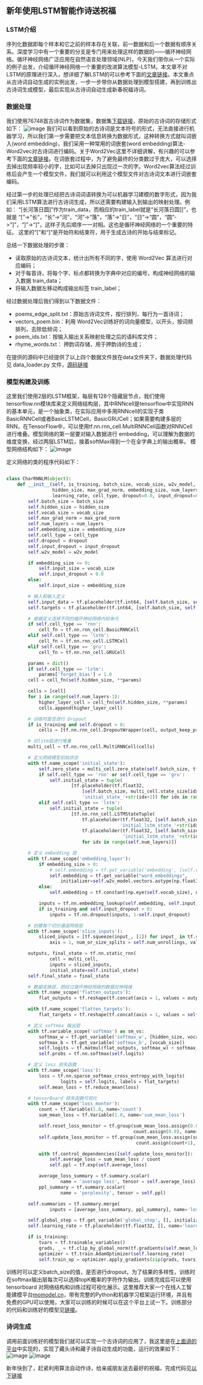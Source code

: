 
## 新年使用LSTM智能作诗送祝福

### LSTM介绍
序列化数据即每个样本和它之前的样本存在关联，前一数据和后一个数据有顺序关系。深度学习中有一个重要的分支是专门用来处理这样的数据的——循环神经网络。循环神经网络广泛应用在自然语言处理领域(NLP)，今天我们带你从一个实际的例子出发，介绍循环神经网络一个重要的改进算法模型-LSTM。本文章不对LSTM的原理进行深入，想详细了解LSTM的可以参考下面的[文章链接](https://www.jianshu.com/p/9dc9f41f0b29)。本文重点从古诗词自动生成的实例出发，一步一步带你从数据处理到模型搭建，再到训练出古诗词生成模型，最后实现从古诗词自动生成新春祝福诗词。

### 数据处理

我们使用76748首古诗词作为数据集，数据集[下载链接]()，原始的古诗词的存储形式如下：
![image](https://user-images.githubusercontent.com/43362551/51824023-221ea180-231c-11e9-8577-6595844d752f.png)
我们可以看到原始的古诗词是文本符号的形式，无法直接进行机器学习，所以我们第一步需要把文本信息转换为数据形式，这种转换方式就叫词嵌入(word embedding)，我们采用一种常用的词嵌套(word embedding)算法-Word2vec对古诗词进行编码。关于Word2Vec这里不详细讲解，有兴趣的可以参考下面的[文章链接](https://zhuanlan.zhihu.com/p/26306795)。在词嵌套过程中，为了避免最终的分类数过于庞大，可以选择去掉出现频率较小的字，比如可以去掉只出现过一次的字。Word2vec算法经过训练后会产生一个模型文件，我们就可以利用这个模型文件对古诗词文本进行词嵌套编码。

经过第一步的处理已经把古诗词词语转换为可以机器学习建模的数字形式，因为我们采用LSTM算法进行古诗词生成，所以还需要构建输入到输出的映射处理。例如：
“[长河落日圆]”作为train_data，而相应的train_label就是“长河落日圆]]”，也就是
“[”->“长”，“长”->“河”，“河”->“落”，“落”->“日”，“日”->“圆”，“圆”->“]”，“]”->“]”，这样子先后顺序一一对相。这也是循环神经网络的一个重要的特征。
这里的“[”和“]”是开始符和结束符，用于生成古诗的开始与结束标记。

总结一下数据处理的步骤：
- 读取原始的古诗词文本，统计出所有不同的字，使用 Word2Vec 算法进行对应编码；
- 对于每首诗，将每个字、标点都转换为字典中对应的编号，构成神经网络的输入数据 train_data；
- 将输入数据左移动构成输出标签 train_label；

经过数据处理后我们得到以下数据文件： 
- poems_edge_split.txt：原始古诗词文件，按行排列，每行为一首诗词；
- vectors_poem.bin：利用 Word2Vec训练好的词向量模型，以</s>开头，按词频排列，去除低频词；
- poem_ids.txt：按输入输出关系映射处理之后的语料库文件；
- rhyme_words.txt： 押韵词存储，用于押韵诗的生成；

在提供的源码中已经提供了以上四个数据文件放在data文件夹下，数据处理代码见 data_loader.py 文件，[源码链接]()


### 模型构建及训练
这里我们使用2层的LSTM框架，每层有128个隐藏层节点，我们使用tensorflow.nn模块库来定义网络结构层，其中RNNcell是tensorflow中实现RNN的基本单元，是一个抽象类，在实际应用中多用RNNcell的实现子类BasicRNNCell或者BasicLSTMCell，BasicGRUCell；如果需要构建多层的RNN，在TensorFlow中，可以使用tf.nn.rnn_cell.MultiRNNCell函数对RNNCell进行堆叠。模型网络的第一层要对输入数据进行 embedding，可以理解为数据的维度变换，经过两层LSTM后，接着softMax得到一个在全字典上的输出概率。
模型网络结构如下：
![image](https://user-images.githubusercontent.com/43362551/51891576-8142eb80-23da-11e9-84c4-66ffdf971818.png)

定义网络的类的程序代码如下：
``` python

class CharRNNLM(object):
    def __init__(self, is_training, batch_size, vocab_size, w2v_model,
                 hidden_size, max_grad_norm, embedding_size, num_layers,
                 learning_rate, cell_type, dropout=0.0, input_dropout=0.0, infer=False):
        self.batch_size = batch_size
        self.hidden_size = hidden_size
        self.vocab_size = vocab_size
        self.max_grad_norm = max_grad_norm
        self.num_layers = num_layers
        self.embedding_size = embedding_size
        self.cell_type = cell_type
        self.dropout = dropout
        self.input_dropout = input_dropout
        self.w2v_model = w2v_model

        if embedding_size <= 0:
            self.input_size = vocab_size
            self.input_dropout = 0.0
        else:
            self.input_size = embedding_size

        # 输入和输入定义
        self.input_data = tf.placeholder(tf.int64, [self.batch_size, self.num_unrollings], name='inputs')
        self.targets = tf.placeholder(tf.int64, [self.batch_size, self.num_unrollings], name='targets')

        # 根据定义选择不同的循环神经网络内核单元
        if self.cell_type == 'rnn':
            cell_fn = tf.nn.rnn_cell.BasicRNNCell
        elif self.cell_type == 'lstm':
            cell_fn = tf.nn.rnn_cell.LSTMCell
        elif self.cell_type == 'gru':
            cell_fn = tf.nn.rnn_cell.GRUCell

        params = dict()
        if self.cell_type == 'lstm':
            params['forget_bias'] = 1.0
        cell = cell_fn(self.hidden_size, **params)

        cells = [cell]
        for i in range(self.num_layers-1):
            higher_layer_cell = cell_fn(self.hidden_size, **params)
            cells.append(higher_layer_cell)

        # 训练时是否进行 Dropout
        if is_training and self.dropout > 0:
            cells = [tf.nn.rnn_cell.DropoutWrapper(cell, output_keep_prob=1.0-self.dropout) for cell in cells]

        # 对lstm层进行堆叠
        multi_cell = tf.nn.rnn_cell.MultiRNNCell(cells)

        # 定义网络模型初始状态
        with tf.name_scope('initial_state'):
            self.zero_state = multi_cell.zero_state(self.batch_size, tf.float32)
            if self.cell_type == 'rnn' or self.cell_type == 'gru':
                self.initial_state = tuple(
                        [tf.placeholder(tf.float32,
                            [self.batch_size, multi_cell.state_size[idx]],
                            'initial_state_'+str(idx+1)) for idx in range(self.num_layers)])
            elif self.cell_type == 'lstm':
                self.initial_state = tuple(
                        [tf.nn.rnn_cell.LSTMStateTuple(
                            tf.placeholder(tf.float32, [self.batch_size, multi_cell.state_size[idx][0]],
                                          'initial_lstm_state_'+str(idx+1)),
                            tf.placeholder(tf.float32, [self.batch_size, multi_cell.state_size[idx][1]],
                                           'initial_lstm_state_'+str(idx+1)))
                            for idx in range(self.num_layers)])

        # 定义 embedding 层
        with tf.name_scope('embedding_layer'):
            if embedding_size > 0:
                # self.embedding = tf.get_variable('embedding', [self.vocab_size, self.embedding_size])
                self.embedding = tf.get_variable("word_embeddings",
                    initializer=self.w2v_model.vectors.astype(np.float32))
            else:
                self.embedding = tf.constant(np.eye(self.vocab_size), dtype=tf.float32)

            inputs = tf.nn.embedding_lookup(self.embedding, self.input_data)
            if is_training and self.input_dropout > 0:
                inputs = tf.nn.dropout(inputs, 1-self.input_dropout)

        # 创建每个切分通道网络层
        with tf.name_scope('slice_inputs'):
            sliced_inputs = [tf.squeeze(input_, [1]) for input_ in tf.split(
                axis = 1, num_or_size_splits = self.num_unrollings, value = inputs)]

        outputs, final_state = tf.nn.static_rnn(
                cell = multi_cell,
                inputs = sliced_inputs,
                initial_state=self.initial_state)
        self.final_state = final_state

        # 数据变换层，把经过循环神经网络的数据拉伸降维
        with tf.name_scope('flatten_outputs'):
            flat_outputs = tf.reshape(tf.concat(axis = 1, values = outputs), [-1, hidden_size])

        with tf.name_scope('flatten_targets'):
            flat_targets = tf.reshape(tf.concat(axis = 1, values = self.targets), [-1])

        # 定义 softmax 输出层
        with tf.variable_scope('softmax') as sm_vs:
            softmax_w = tf.get_variable('softmax_w', [hidden_size, vocab_size])
            softmax_b = tf.get_variable('softmax_b', [vocab_size])
            self.logits = tf.matmul(flat_outputs, softmax_w) + softmax_b
            self.probs = tf.nn.softmax(self.logits)

        # 定义 loss 损失函数
        with tf.name_scope('loss'):
            loss = tf.nn.sparse_softmax_cross_entropy_with_logits(
                    logits = self.logits, labels = flat_targets)
            self.mean_loss = tf.reduce_mean(loss)

        # tensorBoard 损失函数可视化
        with tf.name_scope('loss_montor'):
            count = tf.Variable(1.0, name='count')
            sum_mean_loss = tf.Variable(1.0, name='sum_mean_loss')

            self.reset_loss_monitor = tf.group(sum_mean_loss.assign(0.0),
                                               count.assign(0.0), name='reset_loss_monitor')
            self.update_loss_monitor = tf.group(sum_mean_loss.assign(sum_mean_loss+self.mean_loss),
                                                count.assign(count+1), name='update_loss_monitor')

            with tf.control_dependencies([self.update_loss_monitor]):
                self.average_loss = sum_mean_loss / count
                self.ppl = tf.exp(self.average_loss)

            average_loss_summary = tf.summary.scalar(
                    name = 'average loss', tensor = self.average_loss)
            ppl_summary = tf.summary.scalar(
                    name = 'perplexity', tensor = self.ppl)

        self.summaries = tf.summary.merge(
                inputs = [average_loss_summary, ppl_summary], name='loss_monitor')

        self.global_step = tf.get_variable('global_step', [], initializer=tf.constant_initializer(0.0))
        self.learning_rate = tf.placeholder(tf.float32, [], name='learning_rate')

        if is_training:
            tvars = tf.trainable_variables()
            grads, _ = tf.clip_by_global_norm(tf.gradients(self.mean_loss, tvars), self.max_grad_norm)
            optimizer = tf.train.AdamOptimizer(self.learning_rate)
            self.train_op = optimizer.apply_gradients(zip(grads, tvars), global_step=self.global_step)

```
训练时可以定义batch_size的值，是否进行dropout，为了结果的多样性，训练时在softmax输出层每次可以选择topK概率的字符作为输出。训练完成后可以使用tensorboard 对网络结构和训练过程可视化展示。这里推荐大家一个在线人工智能建模平台[momodel.cn](momodel.cn)，带有完整的Python和机器学习框架运行环境，并且有免费的GPU可以使用，大家可以训练的时候可以在这个平台上试一下。训练部分的代码和训练好的模型见[链接]()。

### 诗词生成
调用前面训练好的模型我们就可以实现一个古诗词的应用了，我这里是在[上面讲的平台](momodel.cn)中实现的，实现了藏头诗和藏子诗自动生成的功能，运行的效果如下：
![image](https://user-images.githubusercontent.com/43362551/51896208-e69cd980-23e6-11e9-9f0a-c6d042b8f5af.png)
![image](https://user-images.githubusercontent.com/43362551/51896513-9b36fb00-23e7-11e9-9ef2-a92c25272f3f.png)

新年快到了，赶紧利用算法自动作诗，给亲戚朋友送去最好的祝福，完成代码见[以下链接]()



